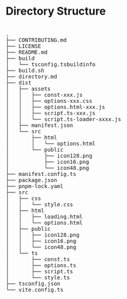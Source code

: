 # Directory Structure

<pre>

.
├── CONTRIBUTING.md
├── LICENSE
├── README.md
├── build
│   └── tsconfig.tsbuildinfo
├── build.sh
├── directory.md
├── dist
│   ├── assets
│   │   ├── const-xxx.js
│   │   ├── options-xxx.css
│   │   ├── options.html-xxx.js
│   │   ├── script.ts-xxx.js
│   │   └── script.ts-loader-xxxx.js
│   ├── manifest.json
│   └── src
│       ├── html
│       │   └── options.html
│       └── public
│           ├── icon128.png
│           ├── icon16.png
│           └── icon48.png
├── manifest.config.ts
├── package.json
├── pnpm-lock.yaml
├── src
│   ├── css
│   │   └── style.css
│   ├── html
│   │   ├── loading.html
│   │   └── options.html
│   ├── public
│   │   ├── icon128.png
│   │   ├── icon16.png
│   │   └── icon48.png
│   └── ts
│       ├── const.ts
│       ├── options.ts
│       ├── script.ts
│       └── style.ts
├── tsconfig.json
└── vite.config.ts

</pre>
